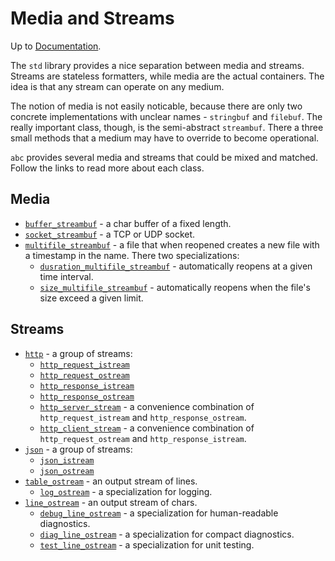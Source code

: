 # Media and Streams

Up to [Documentation](../README.md).

The `std` library provides a nice separation between media and streams.
Streams are stateless formatters, while media are the actual containers.
The idea is that any stream can operate on any medium.

The notion of media is not easily noticable, because there are only two concrete implementations with unclear names - `stringbuf` and `filebuf`.
The really important class, though, is the semi-abstract `streambuf`.
There a three small methods that a medium may have to override to become operational.

`abc` provides several media and streams that could be mixed and matched.
Follow the links to read more about each class.

## Media
- [`buffer_streambuf`](../ref/buffer_streambuf.md) - a char buffer of a fixed length.
- [`socket_streambuf`](../ref/socket_streambuf.md) - a TCP or UDP socket.
- [`multifile_streambuf`](../ref/multifile_streambuf.md) - a file that when reopened creates a new file with a timestamp in the name. There two specializations:
  - [`dusration_multifile_streambuf`](../ref/duration_multifile_streambuf.md) - automatically reopens at a given time interval.
  - [`size_multifile_streambuf`](../ref/size_multifile_streambuf.md) - automatically reopens when the file's size exceed a given limit.

## Streams
- [`http`](../ref/http.md) - a group of streams:
  - [`http_request_istream`](../ref/http.md)
  - [`http_request_ostream`](../ref/http.md)
  - [`http_response_istream`](../ref/http.md)
  - [`http_response_ostream`](../ref/http.md)
  - [`http_server_stream`](../ref/http.md) - a convenience combination of `http_request_istream` and `http_response_ostream`.
  - [`http_client_stream`](../ref/http.md) - a convenience combination of `http_request_ostream` and `http_response_istream`.
- [`json`](../ref/json.md) - a group of streams:
  - [`json_istream`](../ref/json.md)
  - [`json_ostream`](../ref/json.md)
- [`table_ostream`](../ref/table.md) - an output stream of lines.
  - [`log_ostream`](../ref/log.md) - a specialization for logging.
- [`line_ostream`](../ref/line.md) - an output stream of chars.
  - [`debug_line_ostream`](../ref/log.md) - a specialization for human-readable diagnostics.
   - [`diag_line_ostream`](../ref/log.md) - a specialization for compact diagnostics.
  - [`test_line_ostream`](../ref/log.md) - a specialization for unit testing.
